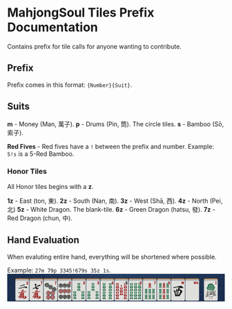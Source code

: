 # MahjongSoul Tiles Prefix Documentation
Contains prefix for tile calls for anyone wanting to contribute.

## Prefix
Prefix comes in this format: `{Number}{Suit}`.

## Suits

**m** - Money (Man, 萬子).
**p** - Drums (Pin, 筒). The circle tiles.
**s** - Bamboo (Sō, 索子).

**Red Fives** - Red fives have a `!` between the prefix and number. Example: `5!s` is a 5-Red Bamboo. 

### Honor Tiles
All Honor tiles begins with a **z**.

**1z** - East (ton, 東).
**2z** - South (Nan, 南).
**3z** - West (Shā, 西).
**4z** - North (Pei, 北)
**5z** - White Dragon. The blank-tile.
**6z** - Green Dragon (hatsu, 發).
**7z** - Red Dragon (chun, 中).

## Hand Evaluation
When evaluting entire hand, everything will be shortened where possible.

Example: `27m 79p 3345!679s 35z 1s`.
![27m 79p 3345!679s 35z 1s](./hand-evalution-example.png?raw=true "Hand Evaluation Image for 27m 79p 3345!679s 35z 1s")